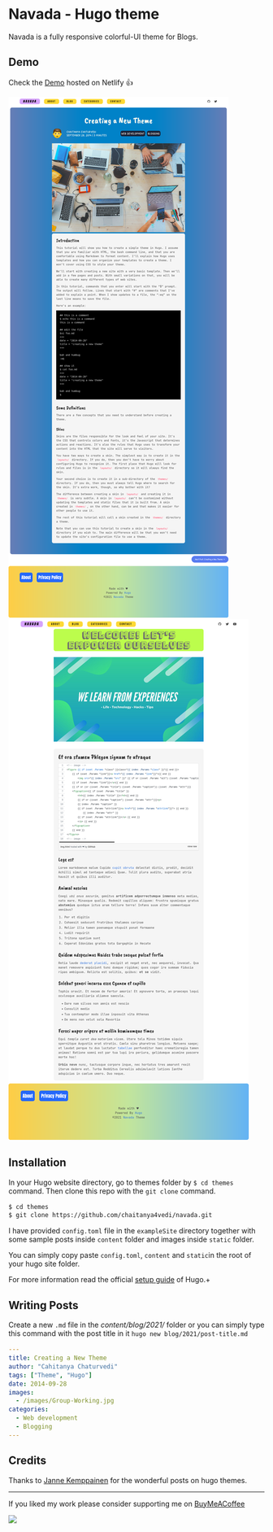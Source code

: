 # Navada - Hugo theme
Navada is a fully responsive colorful-UI theme for Blogs.

## Demo
Check the [Demo](https://navada-hugo.netlify.app/) hosted on Netlify 👍

![](images/screenshot.png)
![](images/tn.png)


## Installation
In your Hugo website directory, go to themes folder by `$ cd themes` command. Then clone this repo with the `git clone` command.
```bash
$ cd themes
$ git clone https://github.com/chaitanya4vedi/navada.git
```
I have provided `config.toml` file in the `exampleSite` directory together with some sample posts inside `content` folder and images inside `static` folder.

You can simply copy paste `config.toml`, `content` and `static`in the root of your hugo site folder.

For more information read the official [setup guide](https://gohugo.io/overview/installing/) of Hugo.+

## Writing Posts
Create a new `.md` file in the *content/blog/2021/* folder
or you can simply type this command with the post title in it
`hugo new blog/2021/post-title.md`
```yml
---
title: Creating a New Theme
author: "Cahitanya Chaturvedi"
tags: ["Theme", "Hugo"]
date: 2014-09-28
images:
  - /images/Group-Working.jpg
categories:
  - Web development
  - Blogging
---
```

## Credits
Thanks to [Janne Kemppainen](https://twitter.com/pakstech) for the wonderful posts on hugo themes.

----

If you liked my work please consider supporting me on [BuyMeACoffee](https://www.buymeacoffee.com/chaitanya4vedi)

<a href="https://www.buymeacoffee.com/chaitanya4vedi"><img src="https://img.buymeacoffee.com/button-api/?text=Buy me a coffee&emoji=&slug=chaitanya4vedi&button_colour=FF5F5F&font_colour=ffffff&font_family=Cookie&outline_colour=000000&coffee_colour=FFDD00"></a>
